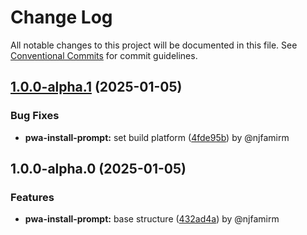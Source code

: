 # Change Log

All notable changes to this project will be documented in this file.
See [Conventional Commits](https://conventionalcommits.org) for commit guidelines.

## [1.0.0-alpha.1](https://github.com/the-nexim/web-app-toolkit/compare/@nexim/pwa-install-prompt@1.0.0-alpha.0...@nexim/pwa-install-prompt@1.0.0-alpha.1) (2025-01-05)

### Bug Fixes

* **pwa-install-prompt:** set build platform ([4fde95b](https://github.com/the-nexim/web-app-toolkit/commit/4fde95bfabc216d48d4b0f4d09ca8681d633d079)) by @njfamirm

## 1.0.0-alpha.0 (2025-01-05)

### Features

* **pwa-install-prompt:** base structure ([432ad4a](https://github.com/the-nexim/web-app-toolkit/commit/432ad4a5f1a35f7a8639dc9ee17cd7d2f0c391b3)) by @njfamirm
